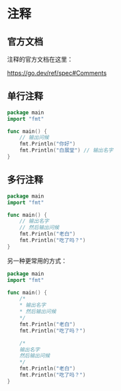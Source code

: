 # 注释

## 官方文档

注释的官方文档在这里：

<a href="https://go.dev/ref/spec#Comments">https://go.dev/ref/spec#Comments</a>

## 单行注释

<div class="run"></div>

```go
package main
import "fmt"

func main() {
    // 输出问候
    fmt.Println("你好")
    fmt.Println("白展堂") // 输出名字
}
```

## 多行注释

<div class="run"></div>

```go
package main
import "fmt"

func main() {
    // 输出名字
    // 然后输出问候
    fmt.Println("老白")
    fmt.Println("吃了吗？")
}
```

另一种更常用的方式：

<div class="run"></div>

```go
package main
import "fmt"

func main() {
    /*
    * 输出名字
    * 然后输出问候
    */
    fmt.Println("老白")
    fmt.Println("吃了吗？")

    /*
    输出名字
    然后输出问候
    */
    fmt.Println("老白")
    fmt.Println("吃了吗？")
}
```
